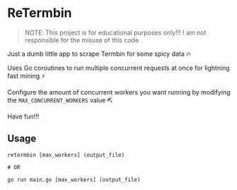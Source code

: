 # ReTermbin

> NOTE: This project is for educational purposes only!!! I am not responsible for the misuse of this code

Just a dumb little app to scrape Termbin for some spicy data 🔥

Uses Go coroutines to run multiple concurrent requests at once for lightning fast mining ⚡️

Configure the amount of concurrent workers you want running by modifying the `MAX_CONCURRENT_WORKERS` value ⛏

Have fun!!!

## Usage

```
retermbin [max_workers] (output_file)

# OR

go run main.go [max_workers] (output_file)
```

